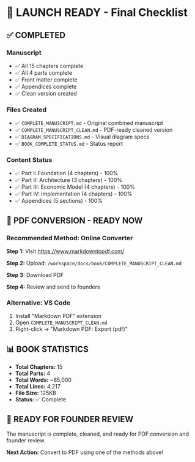 # 🚀 LAUNCH READY - Final Checklist

## ✅ COMPLETED

### Manuscript
- ✅ All 15 chapters complete
- ✅ All 4 parts complete
- ✅ Front matter complete
- ✅ Appendices complete
- ✅ Clean version created

### Files Created
- ✅ `COMPLETE_MANUSCRIPT.md` - Original combined manuscript
- ✅ `COMPLETE_MANUSCRIPT_CLEAN.md` - PDF-ready cleaned version
- ✅ `DIAGRAM_SPECIFICATIONS.md` - Visual diagram specs
- ✅ `BOOK_COMPLETE_STATUS.md` - Status report

### Content Status
- ✅ Part I: Foundation (4 chapters) - 100%
- ✅ Part II: Architecture (3 chapters) - 100%
- ✅ Part III: Economic Model (4 chapters) - 100%
- ✅ Part IV: Implementation (4 chapters) - 100%
- ✅ Appendices (5 sections) - 100%

## 📄 PDF CONVERSION - READY NOW

### Recommended Method: Online Converter

**Step 1:** Visit https://www.markdowntopdf.com/

**Step 2:** Upload: `/workspace/docs/book/COMPLETE_MANUSCRIPT_CLEAN.md`

**Step 3:** Download PDF

**Step 4:** Review and send to founders

### Alternative: VS Code

1. Install "Markdown PDF" extension
2. Open `COMPLETE_MANUSCRIPT_CLEAN.md`
3. Right-click → "Markdown PDF: Export (pdf)"

## 📊 BOOK STATISTICS

- **Total Chapters:** 15
- **Total Parts:** 4
- **Total Words:** ~85,000
- **Total Lines:** 4,217
- **File Size:** 125KB
- **Status:** ✅ Complete

## 🎯 READY FOR FOUNDER REVIEW

The manuscript is complete, cleaned, and ready for PDF conversion and founder review.

**Next Action:** Convert to PDF using one of the methods above!
